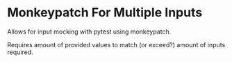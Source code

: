 # Monkeypatch For Multiple Inputs

Allows for input mocking with pytest using monkeypatch.

Requires amount of provided values to match (or exceed?) amount of inputs required.
